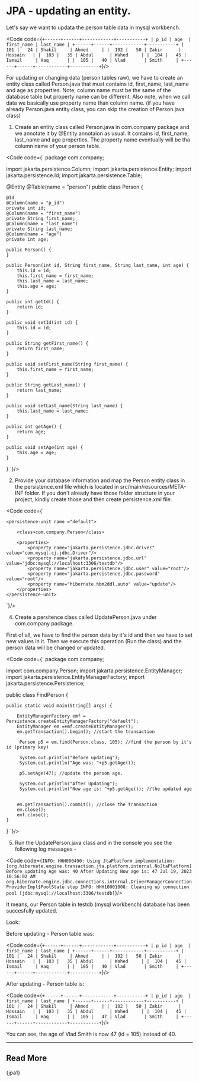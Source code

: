 
# JPA - updating an entity.

Let's say we want to updata the person table data in mysql workbench.

<Code code={`
+------+------+------------+-----------+
| p_id | age  | first_name | last_name |
+------+------+------------+-----------+
|  101 |   24 | Shakil     | Ahmed     |
|  102 |   50 | Zakir      | Hossain   |
|  103 |   35 | Abdul      | Wahed     |
|  104 |   45 | Ismail     | Haq       |
|  105 |   40 | Vlad       | Smith     |
+------+------+------------+-----------+
`}/>


For updating or changing data (person tables raw), we have to create an entity class called Person.java that must contains id, first_name, last_name and age as properties. Note, column name must be the same of the database table but property name can be different. Also note, when we call data we basically use property name than column name.
(if you have already Person.java entity class, you can skip the creation of Person.java class)

1. Create an entity class called Person.java in com.company package and we annotate it by @Entity annotaion as usual.
It contains id, first_name, last_name and age properties. The property name eventually will be tha column name of your person table.

<Code code={`
package com.company;

import jakarta.persistence.Column;
import jakarta.persistence.Entity;
import jakarta.persistence.Id;
import jakarta.persistence.Table;

@Entity
@Table(name = "person")
public class Person {

    @Id
    @Column(name = "p_id")
    private int id;
    @Column(name = "first_name")
    private String first_name;
    @Column(name = "last_name")
    private String last_name;
    @Column(name = "age")
    private int age;

    public Person() {
    }

    public Person(int id, String first_name, String last_name, int age) {
        this.id = id;
        this.first_name = first_name;
        this.last_name = last_name;
        this.age = age;
    }

    public int getId() {
        return id;
    }

    public void setId(int id) {
        this.id = id;
    }

    public String getFirst_name() {
        return first_name;
    }

    public void setFirst_name(String first_name) {
        this.first_name = first_name;
    }

    public String getLast_name() {
        return last_name;
    }

    public void setLast_name(String last_name) {
        this.last_name = last_name;
    }

    public int getAge() {
        return age;
    }

    public void setAge(int age) {
        this.age = age;
    }
}
`}/>

2. Provide your database information and map the Person entity class in the persistence.xml file which is located in src/main/resources/META-INF folder. If you don't already have those folder structure in your project, kindly create those and then create persistence.xml file.

<Code code={`

<?xml version="1.0" encoding="UTF-8" standalone="yes"?>
<persistence xmlns="http://xmlns.jcp.org/xml/ns/persistence"
             xmlns:xsi="http://www.w3.org/2001/XMLSchema-instance"
             xsi:schemaLocation="http://xmlns.jcp.org/xml/ns/persistence http://xmlns.jcp.org/xml/ns/persistence/persistence_2_2.xsd"
             version="2.2">

    <persistence-unit name ="default">

        <class>com.company.Person</class>

        <properties>
            <property name="jakarta.persistence.jdbc.driver" value="com.mysql.cj.jdbc.Driver"/>
            <property name="jakarta.persistence.jdbc.url" value="jdbc:mysql://localhost:3306/testdb"/>
            <property name="jakarta.persistence.jdbc.user" value="root"/>
            <property name="jakarta.persistence.jdbc.password" value="root"/>
            <property name="hibernate.hbm2ddl.auto" value="update"/>
        </properties>
    </persistence-unit>
</persistence>
`}/>


4. Create a persitence class called UpdatePerson.java under com.company package.

First of all, we have to find the person data by it's id and then we have to set new values in it. Then we execute this operation (Run the class) and the person data will be changed or updated.

<Code code={`
package com.company;

import com.company.Person;
import jakarta.persistence.EntityManager;
import jakarta.persistence.EntityManagerFactory;
import jakarta.persistence.Persistence;

public class FindPerson {

    public static void main(String[] args) {

        EntityManagerFactory emf = Persistence.createEntityManagerFactory("default");
        EntityManager em =emf.createEntityManager();
        em.getTransaction().begin(); //start the transaction
       
         Person p5 = em.find(Person.class, 105); //find the person by it's id (primary key)

         System.out.println("Before updating");
         System.out.println("Age was: "+p5.getAge());

         p5.setAge(47); //update the person age.

         System.out.println("After Updating");
         System.out.println("Now age is: "+p5.getAge()); //the updated age


        em.getTransaction().commit(); //close the transaction
        em.close();
        emf.close();
    }
}
`}/>


5. Run the UpdatePerson.java class and in the console you see the following log messages -

<Code code={`
INFO: HHH000490: Using JtaPlatform implementation: [org.hibernate.engine.transaction.jta.platform.internal.NoJtaPlatform]
Before updating
Age was: 40
After Updating
Now age is: 47
Jul 19, 2023 10:56:02 AM org.hibernate.engine.jdbc.connections.internal.DriverManagerConnectionProviderImpl$PoolState stop
INFO: HHH10001008: Cleaning up connection pool [jdbc:mysql://localhost:3306/testdb]
`}/>


It means, our Person table in testdb (mysql workbench) database has been succesfully updated. 

Look: 

Before updating - Person table was:

<Code code={`
+------+------+------------+-----------+
| p_id | age  | first_name | last_name |
+------+------+------------+-----------+
|  101 |   24 | Shakil     | Ahmed     |
|  102 |   50 | Zakir      | Hossain   |
|  103 |   35 | Abdul      | Wahed     |
|  104 |   45 | Ismail     | Haq       |
|  105 |   40 | Vlad       | Smith     |
+------+------+------------+-----------+
`}/>


After updating - Person table is:

<Code code={`
+------+------+------------+-----------+
| p_id | age  | first_name | last_name |
+------+------+------------+-----------+
|  101 |   24 | Shakil     | Ahmed     |
|  102 |   50 | Zakir      | Hossain   |
|  103 |   35 | Abdul      | Wahed     |
|  104 |   45 | Ismail     | Haq       |
|  105 |   47 | Vlad       | Smith     |
+------+------+------------+-----------+
`}/>

You can see, the age of Vlad Smith is now 47 (id = 105) instead of 40. 

-----

<h2>Read More</h2>
{jpa1}
